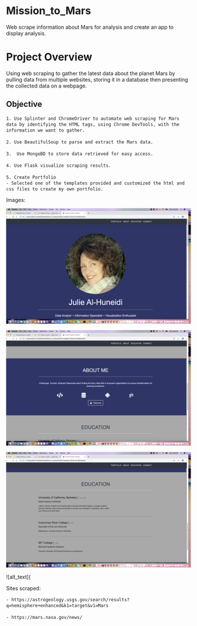 # Mission_to_Mars
Web scrape information about Mars for analysis and create an app to display analysis.

# Project Overview
Using web scraping to gather the latest data about the planet Mars by pulling data from multiple websites, storing it in a database then presenting the collected data on a webpage.


## Objective

	1. Use Splinter and ChromeDriver to automate web scraping for Mars data by identifying the HTML tags, using Chrome DevTools, with the information we want to gather.

	2. Use BeautifulSoup to parse and extract the Mars data. 

	3.  Use MongoBD to store data retrieved for easy access.

	4. Use Flask visualize scraping results.

	5. Create Portfolio
	- Selected one of the templates provided and customized the html and css files to create my own portfolio.
  Images:
  
  ![alt_text](https://github.com/Al-Huneidi/Mission_to_Mars/blob/master/screenshots/Portfolio_1.png)
  
  ![alt_text](https://github.com/Al-Huneidi/Mission_to_Mars/blob/master/screenshots/Portfolio_2.png)
  
  ![alt_text](https://github.com/Al-Huneidi/Mission_to_Mars/blob/master/screenshots/Portfolio_3.png)
  
  ![alt_text](


Sites scraped:

	- https://astrogeology.usgs.gov/search/results?q=hemisphere+enhanced&k1=target&v1=Mars

	- https://mars.nasa.gov/news/
